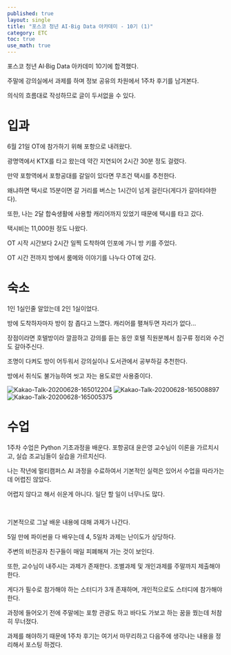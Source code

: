 ```yaml
---
published: true
layout: single
title: "포스코 청년 AI·Big Data 아카데미 - 10기 (1)"
category: ETC
toc: true
use_math: true
---
```




포스코 청년 AI·Big Data 아카데미 10기에 합격했다.

주말에 강의실에서 과제를 하며 정보 공유의 차원에서 1주차 후기를 남겨본다.

의식의 흐름대로 작성하므로 글이 두서없을 수 있다.



# 입과

6월 21일 OT에 참가하기 위해 포항으로 내려왔다. 

광명역에서 KTX를 타고 왔는데 약간 지연되어 2시간 30분 정도 걸렸다.

만약 포항역에서 포항공대를 갈일이 있다면 무조건 택시를 추천한다.

왜냐하면 택시로 15분이면 갈 거리를 버스는 1시간이 넘게 걸린다(게다가 갈아타야한다). 

또한, 나는 2달 합숙생활에 사용할 캐리어까지 있었기 때문에 택시를 타고 갔다.

택시비는 11,000원 정도 나왔다.

OT 시작 시간보다 2시간 일찍 도착하여 인포에 가니 방 키를 주었다.

OT 시간 전까지 방에서 룸메와 이야기를 나누다 OT에 갔다.



# 숙소

1인 1실인줄 알았는데 2인 1실이었다.

방에 도착하자마자 방이 참 좁다고 느꼈다. 캐리어를 펼쳐두면 자리가 없다...

장점이라면 호텔방이라 깔끔하고 강의를 듣는 동안 호텔 직원분께서 침구류 정리와 수건도 갈아주신다.

조명이 다켜도 방이 어두워서 강의실이나 도서관에서 공부하길 추천한다.

방에서 취식도 불가능하여 씻고 자는 용도로만 사용중이다.



<img src="https://i.ibb.co/qNdH5n8/Kakao-Talk-20200628-165012204.jpg" alt="Kakao-Talk-20200628-165012204" border="0">

<img src="https://i.ibb.co/BcX5GC9/Kakao-Talk-20200628-165008897.jpg" alt="Kakao-Talk-20200628-165008897" border="0">

<img src="https://i.ibb.co/8N6j81X/Kakao-Talk-20200628-165005375.jpg" alt="Kakao-Talk-20200628-165005375" border="0">



# 수업

1주차 수업은 Python 기초과정을 배운다. 포항공대 윤은영 교수님이 이론을 가르치시고, 실습 조교님들이 실습을 가르치신다.

나는 작년에 멀티캠퍼스 AI 과정을 수료하여서 기본적인 실력은 있어서 수업을 따라가는데 어렵진 않았다.

어렵지 않다고 해서 쉬운게 아니다. 일단 할 일이 너무나도 많다. 

<br/>

기본적으로 그날 배운 내용에 대해 과제가 나간다. 

5일 만에 파이썬을 다 배우는데 4, 5일차 과제는 난이도가 상당하다. 

주변의 비전공자 친구들이 매일 피폐해져 가는 것이 보인다.

또한, 교수님이 내주시는 과제가 존재한다. 조별과제 및 개인과제를 주말까지 제출해야 한다. 

게다가 필수로 참가해야 하는 스터디가 3개 존재하며, 개인적으로도 스터디에 참가해야 한다.

과정에 들어오기 전에 주말에는 포항 관광도 하고 바다도 가보고 하는 꿈을 꿨는데 처참히 무너졌다.

과제를 해야하기 때문에 1주차 후기는 여기서 마무리하고 다음주에 생각나는 내용을 정리해서 포스팅 하겠다.